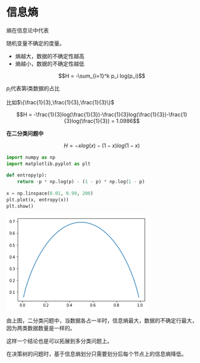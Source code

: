 <head>
    <script src="https://cdn.mathjax.org/mathjax/latest/MathJax.js?config=TeX-AMS-MML_HTMLorMML" type="text/javascript"></script>
    <script type="text/x-mathjax-config">
        MathJax.Hub.Config({
            tex2jax: {
            skipTags: ['script', 'noscript', 'style', 'textarea', 'pre'],
            inlineMath: [['$','$']]
            }
        });
    </script>
</head>

# 信息熵

熵在信息论中代表

随机变量不确定的度量。

- 熵越大，数据的不确定性越高
- 熵越小，数据的不确定性越低

$$H = -\sum_{i=1}^k p_i log(p_i)$$

$p_i$代表第i类数据的占比

比如$\{\frac{1}{3},\frac{1}{3},\frac{1}{3}\}$

$$H = -\frac{1}{3}log(\frac{1}{3})-\frac{1}{3}log(\frac{1}{3})-\frac{1}{3}log(\frac{1}{3}) = 1.0986$$

**在二分类问题中**

$$H = -xlog(x) - (1-x)log(1-x)$$

```python
import numpy as np
import matplotlib.pyplot as plt
```

```python
def entropy(p):
    return -p * np.log(p) - (1 - p) * np.log(1 - p)
```

```python
x = np.linspace(0.01, 0.99, 200)
plt.plot(x, entropy(x))
plt.show()
```

![png](..\assets\img\DecisionTree\2_output_3_0.png)

由上图，二分类问题中，当数据各占一半时，信息熵最大，数据的不确定行最大，因为两类数据数量是一样的。

这样一个结论也是可以拓展到多分类问题上。

在决策树的问题时，基于信息熵划分只需要划分后每个节点上的信息熵降低。
